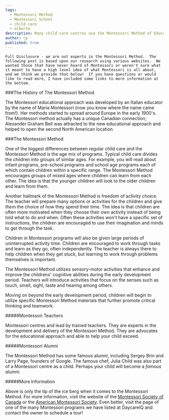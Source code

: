```yaml
---
tags:
  - Montessori Method
  - Montessori School
  - child care
  - alberta
description: Many child care centres use the Montessori Method of Education.  Don't know what that's about?  Here's a quick summary to get you started.
author: cp
published: true
---
```

`Full Disclosure - we are not experts in the Montessori Method.  The following post is based upon our research using various websites.  We wanted those that have never heard of Montessori or weren't sure what it meant to have a high level idea of what Montessori is all about, and we think we provide that below!  If you have questions or would like to read more, I have included some links to more information at the bottom.`


###The History of The Montessori Method

The Montessori educational approach was developed by an Italian educator by the name of Maria Montessori (now you know where the name came from!).  Her methods started to spread around Europe in the early 1900's.  The Montessori method actually has a unique Canadian connection; Alexander Graham Bell was attracted to the new educational approach and helped to open the second North American location.

###The Montessori Method

One of the biggest differences between regular child care and the Montessori Method is the age mix of programs.  Typical child care divides the children into groups of similar ages.  For example, you will read about infant programs, pre-school programs and school age programs each of which contain children within a specific range.  The Montessori Method encourages groups of mixed ages where children can learn from each other.  The idea is that the younger children will look to the older children and learn from them.

Another hallmark of the Montessori Method is freedom of activity choice.  The teacher will prepare many options or activities for the children and give *them* the choice of how they spend their time.  The idea is that children are often more motivated when they choose their own activity instead of being told what to do and when.  Often these activities won't have a specific set of instructions, the children are encouraged to use their imagination and minds to get through the task.

Children in Montessori programs will also be given large periods of uninterrupted activity time.  Children are encouraged to work through tasks and learn as they go, often independently.  The teacher is always there to help children when they get stuck, but learning to work through problems themselves is important.

The Montessori Method utilizes sensory-motor activities that enhance and improve the childrens' cognitive abilities during the early development period.  Teachers will introduce activities that focus on the senses such as touch, smell, sight, taste and hearing among others.

Moving on beyond the early development period, children will begin to utilize specific Montessori Method materials that further promote critical thinking and teamwork.

#####Montessori Teachers

Montessori centres and lead by trained teachers.  They are experts in the development and delivery of the Montessori Method.  They are advocates for the educational approach and able to help your child exceed.

#####Montessori Alumni

The Montessori Method has some famous alumni, including Sergey Brin and Larry Page, founders of Google.  The famous chef, Julia Child was also part of a Montessori centre as a child.  Perhaps your child will become a *famous alumni*.

#####More Information

Above is only the tip of the ice berg when it comes to the Montessori Method.  For more information, visit the website of the [Montessori Society of Canada](http://www.montessorisocietycanada.org/) or the [American Montessori Society](http://amshq.org/).  Even better, visit the page of one of the many Montessori programs we have listed at DaycareIQ and contact the owner to schedule a tour! 






